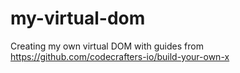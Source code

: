# my-virtual-dom
Creating my own virtual DOM with guides from https://github.com/codecrafters-io/build-your-own-x
